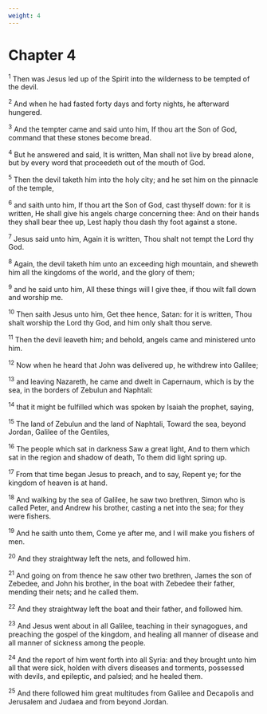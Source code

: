```yaml
---
weight: 4
---
```


# Chapter 4

<sup>1</sup> Then was Jesus led up of the Spirit into the wilderness to be tempted of the devil. 

<sup>2</sup> And when he had fasted forty days and forty nights, he afterward hungered. 

<sup>3</sup> And the tempter came and said unto him, If thou art the Son of God, command that these stones become bread. 

<sup>4</sup> But he answered and said, It is written, Man shall not live by bread alone, but by every word that proceedeth out of the mouth of God. 

<sup>5</sup> Then the devil taketh him into the holy city; and he set him on the pinnacle of the temple, 

<sup>6</sup> and saith unto him, If thou art the Son of God, cast thyself down: for it is written, He shall give his angels charge concerning thee: And on their hands they shall bear thee up, Lest haply thou dash thy foot against a stone. 

<sup>7</sup> Jesus said unto him, Again it is written, Thou shalt not tempt the Lord thy God. 

<sup>8</sup> Again, the devil taketh him unto an exceeding high mountain, and sheweth him all the kingdoms of the world, and the glory of them; 

<sup>9</sup> and he said unto him, All these things will I give thee, if thou wilt fall down and worship me. 

<sup>10</sup> Then saith Jesus unto him, Get thee hence, Satan: for it is written, Thou shalt worship the Lord thy God, and him only shalt thou serve. 

<sup>11</sup> Then the devil leaveth him; and behold, angels came and ministered unto him. 

<sup>12</sup> Now when he heard that John was delivered up, he withdrew into Galilee; 

<sup>13</sup> and leaving Nazareth, he came and dwelt in Capernaum, which is by the sea, in the borders of Zebulun and Naphtali: 

<sup>14</sup> that it might be fulfilled which was spoken by Isaiah the prophet, saying, 

<sup>15</sup> The land of Zebulun and the land of Naphtali, Toward the sea, beyond Jordan, Galilee of the Gentiles, 

<sup>16</sup> The people which sat in darkness Saw a great light, And to them which sat in the region and shadow of death, To them did light spring up. 

<sup>17</sup> From that time began Jesus to preach, and to say, Repent ye; for the kingdom of heaven is at hand. 

<sup>18</sup> And walking by the sea of Galilee, he saw two brethren, Simon who is called Peter, and Andrew his brother, casting a net into the sea; for they were fishers. 

<sup>19</sup> And he saith unto them, Come ye after me, and I will make you fishers of men. 

<sup>20</sup> And they straightway left the nets, and followed him. 

<sup>21</sup> And going on from thence he saw other two brethren, James the son of Zebedee, and John his brother, in the boat with Zebedee their father, mending their nets; and he called them. 

<sup>22</sup> And they straightway left the boat and their father, and followed him. 

<sup>23</sup> And Jesus went about in all Galilee, teaching in their synagogues, and preaching the gospel of the kingdom, and healing all manner of disease and all manner of sickness among the people. 

<sup>24</sup> And the report of him went forth into all Syria: and they brought unto him all that were sick, holden with divers diseases and torments, possessed with devils, and epileptic, and palsied; and he healed them. 

<sup>25</sup> And there followed him great multitudes from Galilee and Decapolis and Jerusalem and Judaea and from beyond Jordan. 


